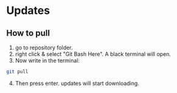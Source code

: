 # Updates

## How to pull

1. go to repository folder.
2. right click & select "Git Bash Here". A black terminal will open.
3. Now write in the terminal:
```bash
git pull
```
4. Then press enter. updates will start downloading.